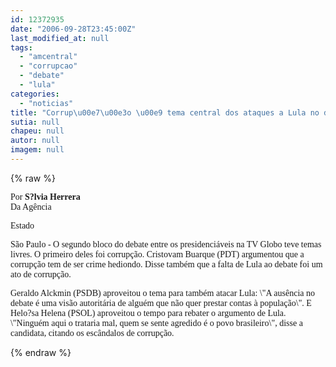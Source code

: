 ```yaml
---
id: 12372935
date: "2006-09-28T23:45:00Z"
last_modified_at: null
tags:
  - "amcentral"
  - "corrupcao"
  - "debate"
  - "lula"
categories:
  - "noticias"
title: "Corrup\u00e7\u00e3o \u00e9 tema central dos ataques a Lula no debate"
sutia: null
chapeu: null
autor: null
imagem: null
---
```

{% raw %}
<p><P><FONT face=Verdana>Por<STRONG> S?lvia Herrera<BR></STRONG>Da Agência</p>
<p> Estado</FONT></P><FONT face=\"Times New Roman\"></p>
<p><P><FONT face=Verdana>São Paulo - O segundo bloco do debate entre os presidenciáveis na TV Globo teve temas livres. O primeiro deles foi corrupção. Cristovam Buarque (PDT) argumentou que a corrupção tem de ser crime hediondo. </FONT><FONT face=Verdana>Disse também que a falta de Lula ao debate foi um ato de corrupção.</FONT></P></p>
<p><P><FONT face=Verdana>Geraldo Alckmin (PSDB) aproveitou o tema para também atacar Lula: \"A ausência no debate é uma visão autoritária de alguém que não quer prestar contas à população\". E Helo?sa Helena (PSOL) aproveitou o tempo para rebater o argumento de Lula. \"Ninguém aqui o trataria mal, quem se sente agredido é o povo brasileiro\", disse a candidata, citando os escândalos de corrupção.</FONT></P></FONT> </p>
{% endraw %}